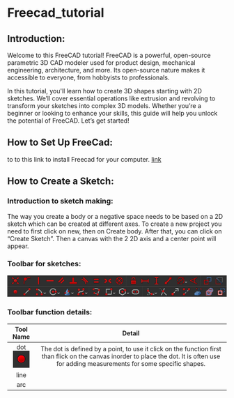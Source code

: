 # Freecad_tutorial

## Introduction:

Welcome to this FreeCAD tutorial! FreeCAD is a powerful, open-source parametric 3D CAD modeler used for product design, mechanical engineering, architecture, and more. Its open-source nature makes it accessible to everyone, from hobbyists to professionals.

In this tutorial, you'll learn how to create 3D shapes starting with 2D sketches. We’ll cover essential operations like extrusion and revolving to transform your sketches into complex 3D models. Whether you’re a beginner or looking to enhance your skills, this guide will help you unlock the potential of FreeCAD. Let’s get started!

## How to Set Up FreeCad:

to to this link to install Freecad for your computer.
[link](https://www.freecad.org/downloads.php)



## How to Create a Sketch:

### Introduction to sketch making:

The way you create a body or a negative space needs to be based on a 2D sketch which can be created at different axes. To create a new project you need to first click on new, then on Create body. After that, you can click on “Create Sketch”. Then a canvas with the 2 2D axis and a center point will appear.

### Toolbar for sketches:

![toolbar](toolbar.png)

### Toolbar function details:

|Tool Name|Detail|
|:-:|:-:|
|dot <br /> ![dot](dot)|The dot is defined by a point, to use it click on the function first than flick on the canvas inorder to place the dot. It is often use for adding measurements for some specific shapes.|
|line||
|arc||
